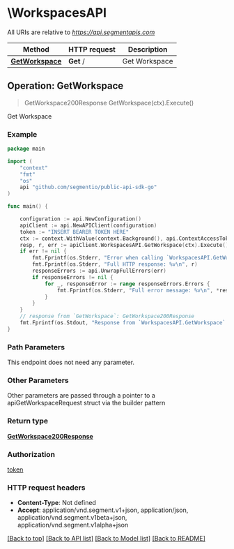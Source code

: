 # \WorkspacesAPI

All URIs are relative to *https://api.segmentapis.com*

Method | HTTP request | Description
------------- | ------------- | -------------
[**GetWorkspace**](WorkspacesAPI.md#GetWorkspace) | **Get** / | Get Workspace



## Operation: GetWorkspace

> GetWorkspace200Response GetWorkspace(ctx).Execute()

Get Workspace



### Example

```go
package main

import (
    "context"
    "fmt"
    "os"
    api "github.com/segmentio/public-api-sdk-go"
)

func main() {

    configuration := api.NewConfiguration()
    apiClient := api.NewAPIClient(configuration)
    token := "INSERT BEARER TOKEN HERE"
    ctx := context.WithValue(context.Background(), api.ContextAccessToken, token)
    resp, r, err := apiClient.WorkspacesAPI.GetWorkspace(ctx).Execute()
    if err != nil {
        fmt.Fprintf(os.Stderr, "Error when calling `WorkspacesAPI.GetWorkspace``: %v\n", err)
        fmt.Fprintf(os.Stderr, "Full HTTP response: %v\n", r)
        responseErrors := api.UnwrapFullErrors(err)
        if responseErrors != nil {
            for _, responseError := range responseErrors.Errors {
                fmt.Fprintf(os.Stderr, "Full error message: %v\n", *responseError.Message)
            }
        }
    }
    // response from `GetWorkspace`: GetWorkspace200Response
    fmt.Fprintf(os.Stdout, "Response from `WorkspacesAPI.GetWorkspace`: %v\n", resp.GetData())
}
```

### Path Parameters

This endpoint does not need any parameter.

### Other Parameters

Other parameters are passed through a pointer to a apiGetWorkspaceRequest struct via the builder pattern


### Return type

[**GetWorkspace200Response**](GetWorkspace200Response.md)

### Authorization

[token](../README.md#token)

### HTTP request headers

- **Content-Type**: Not defined
- **Accept**: application/vnd.segment.v1+json, application/json, application/vnd.segment.v1beta+json, application/vnd.segment.v1alpha+json

[[Back to top]](#) [[Back to API list]](../README.md#documentation-for-api-endpoints)
[[Back to Model list]](../README.md#documentation-for-models)
[[Back to README]](../README.md)

